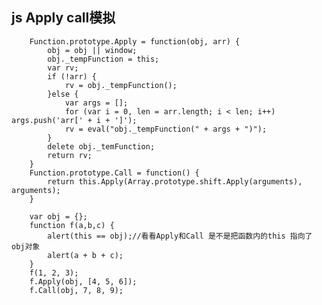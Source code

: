  ##  js Apply call模拟

        Function.prototype.Apply = function(obj, arr) {
            obj = obj || window;
            obj._tempFunction = this;
            var rv;
            if (!arr) {
                rv = obj._tempFunction();
            }else {
                var args = [];
                for (var i = 0, len = arr.length; i < len; i++) args.push('arr[' + i + ']');
                rv = eval("obj._tempFunction(" + args + ")");
            }
            delete obj._temFunction;
            return rv;
        }
        Function.prototype.Call = function() {
            return this.Apply(Array.prototype.shift.Apply(arguments), arguments);
        }

        var obj = {};
        function f(a,b,c) {
            alert(this == obj);//看看Apply和Call 是不是把函数内的this 指向了 obj对象
            alert(a + b + c);
        }
        f(1, 2, 3);
        f.Apply(obj, [4, 5, 6]);
        f.Call(obj, 7, 8, 9);